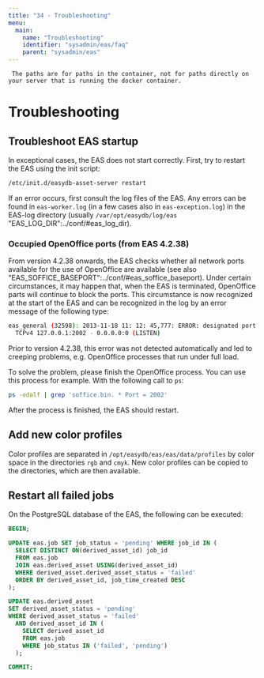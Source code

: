 ```yaml
---
title: "34 - Troubleshooting"
menu:
  main:
    name: "Troubleshooting"
    identifier: "sysadmin/eas/faq"
    parent: "sysadmin/eas"
---
```

```text
 The paths are for paths in the container, not for paths directly on your server that is running the docker container.
```


#  Troubleshooting

##  Troubleshoot EAS startup

In exceptional cases, the EAS does not start correctly. First, try to restart the EAS using the init script:

```bash
/etc/init.d/easydb-asset-server restart
```

If an error occurs, first consult the log files of the EAS. Any errors can be found in `eas-worker.log` (in a few cases also in `eas-exception.log`) in the EAS-log directory (usually `/var/opt/easydb/log/eas` "EAS_LOG_DIR":../conf/#eas_log_dir).

### Occupied OpenOffice ports (from EAS 4.2.38)

From version 4.2.38 onwards, the EAS checks whether all network ports available for the use of OpenOffice are available (see also "EAS_SOFFICE_BASEPORT":../conf/#eas_soffice_baseport). Under certain circumstances, it may happen that, when the EAS is terminated, OpenOffice parts will continue to block the ports. This circumstance is now recognized at the start of the EAS and can be recognized in the log by an error message of the following type:

```bash
eas_general (32598): 2013-11-18 11: 12: 45,777: ERROR: designated port already in use:
  TCPv4 127.0.0.1:2002 - 0.0.0.0:0 (LISTEN)
```

Prior to version 4.2.38, this error was not detected automatically and led to creeping problems, e.g. OpenOffice processes that run under full load.

To solve the problem, please finish the OpenOffice process. You can use this process for example. With the following call to ` ps `:

```bash
ps -edalf | grep 'soffice.bin. * Port = 2002'
```

After the process is finished, the EAS should restart.

##  Add new color profiles

Color profiles are separated in `/opt/easydb/eas/eas/data/profiles` by color space in the directories `rgb` and `cmyk`. New color profiles can be copied to the directories, which are then available.

##  Restart all failed jobs

On the PostgreSQL database of the EAS, the following can be executed:

```sql
BEGIN;

UPDATE eas.job SET job_status = 'pending' WHERE job_id IN (
  SELECT DISTINCT ON(derived_asset_id) job_id
  FROM eas.job
  JOIN eas.derived_asset USING(derived_asset_id)
  WHERE derived_asset.derived_asset_status = 'failed'
  ORDER BY derived_asset_id, job_time_created DESC
);

UPDATE eas.derived_asset
SET derived_asset_status = 'pending'
WHERE derived_asset_status = 'failed'
  AND derived_asset_id IN (
    SELECT derived_asset_id
    FROM eas.job
    WHERE job_status IN ('failed', 'pending')
  );

COMMIT;
```
